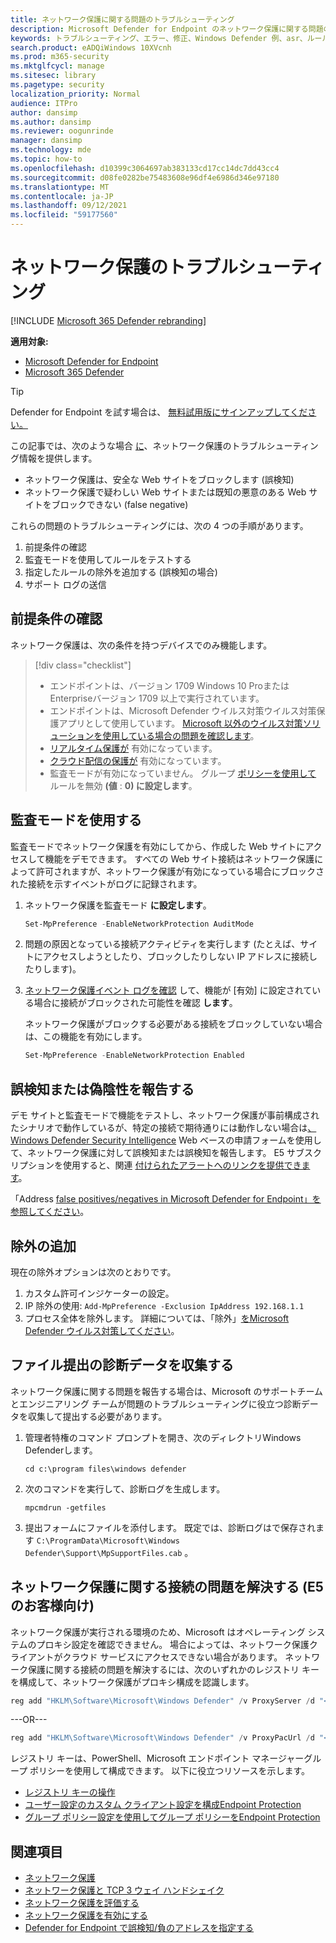 ```yaml
---
title: ネットワーク保護に関する問題のトラブルシューティング
description: Microsoft Defender for Endpoint のネットワーク保護に関する問題のトラブルシューティングを行うリソースとサンプル コード。
keywords: トラブルシューティング、エラー、修正、Windows Defender 例、asr、ルール、ヒップ、トラブルシューティング、監査、除外、誤検知、破損、ブロック、Microsoft Defender for Endpoint
search.product: eADQiWindows 10XVcnh
ms.prod: m365-security
ms.mktglfcycl: manage
ms.sitesec: library
ms.pagetype: security
localization_priority: Normal
audience: ITPro
author: dansimp
ms.author: dansimp
ms.reviewer: oogunrinde
manager: dansimp
ms.technology: mde
ms.topic: how-to
ms.openlocfilehash: d10399c3064697ab383133cd17cc14dc7dd43cc4
ms.sourcegitcommit: d08fe0282be75483608e96df4e6986d346e97180
ms.translationtype: MT
ms.contentlocale: ja-JP
ms.lasthandoff: 09/12/2021
ms.locfileid: "59177560"
---
```

# <a name="troubleshoot-network-protection"></a>ネットワーク保護のトラブルシューティング

[!INCLUDE [Microsoft 365 Defender rebranding](../../includes/microsoft-defender.md)]

**適用対象:**
- [Microsoft Defender for Endpoint](https://go.microsoft.com/fwlink/p/?linkid=2154037)
- [Microsoft 365 Defender](https://go.microsoft.com/fwlink/?linkid=2118804)

> [!TIP]
> Defender for Endpoint を試す場合は、 [無料試用版にサインアップしてください。](https://signup.microsoft.com/create-account/signup?products=7f379fee-c4f9-4278-b0a1-e4c8c2fcdf7e&ru=https://aka.ms/MDEp2OpenTrial?ocid=docs-wdatp-pullalerts-abovefoldlink)

この記事では、次のような場合 [に](network-protection.md)、ネットワーク保護のトラブルシューティング情報を提供します。

- ネットワーク保護は、安全な Web サイトをブロックします (誤検知)
- ネットワーク保護で疑わしい Web サイトまたは既知の悪意のある Web サイトをブロックできない (false negative)

これらの問題のトラブルシューティングには、次の 4 つの手順があります。

1. 前提条件の確認
2. 監査モードを使用してルールをテストする
3. 指定したルールの除外を追加する (誤検知の場合)
4. サポート ログの送信

## <a name="confirm-prerequisites"></a>前提条件の確認

ネットワーク保護は、次の条件を持つデバイスでのみ機能します。

> [!div class="checklist"]
>
> - エンドポイントは、バージョン 1709 Windows 10 ProまたはEnterpriseバージョン 1709 以上で実行されています。
> - エンドポイントは、Microsoft Defender ウイルス対策ウイルス対策保護アプリとして使用しています。 [Microsoft 以外のウイルス対策ソリューションを使用している場合の問題を確認します](/windows/security/threat-protection/microsoft-defender-antivirus/microsoft-defender-antivirus-compatibility)。
> - [リアルタイム保護が](/windows/security/threat-protection/microsoft-defender-antivirus/configure-real-time-protection-microsoft-defender-antivirus) 有効になっています。
> - [クラウド配信の保護が](/windows/security/threat-protection/microsoft-defender-antivirus/enable-cloud-protection-microsoft-defender-antivirus) 有効になっています。
> - 監査モードが有効になっていません。 グループ [ポリシーを使用して](enable-network-protection.md#group-policy) ルールを無効 **(値** : **0) に設定します**。

## <a name="use-audit-mode"></a>監査モードを使用する

監査モードでネットワーク保護を有効にしてから、作成した Web サイトにアクセスして機能をデモできます。 すべての Web サイト接続はネットワーク保護によって許可されますが、ネットワーク保護が有効になっている場合にブロックされた接続を示すイベントがログに記録されます。

1. ネットワーク保護を監査モード **に設定します**。

   ```PowerShell
   Set-MpPreference -EnableNetworkProtection AuditMode
   ```

2. 問題の原因となっている接続アクティビティを実行します (たとえば、サイトにアクセスしようとしたり、ブロックしたりしない IP アドレスに接続したりします)。

3. [ネットワーク保護イベント ログを確認](network-protection.md#review-network-protection-events-in-windows-event-viewer) して、機能が [有効] に設定されている場合に接続がブロックされた可能性を確認 **します**。

   ネットワーク保護がブロックする必要がある接続をブロックしていない場合は、この機能を有効にします。

   ```PowerShell
   Set-MpPreference -EnableNetworkProtection Enabled
   ```

## <a name="report-a-false-positive-or-false-negative"></a>誤検知または偽陰性を報告する

デモ サイトと監査モードで機能をテストし、ネットワーク保護が事前構成されたシナリオで動作しているが、特定の接続で期待通りには動作しない場合は[、Windows Defender Security Intelligence](https://www.microsoft.com/wdsi/filesubmission) Web ベースの申請フォームを使用して、ネットワーク保護に対して誤検知または誤検知を報告します。 E5 サブスクリプションを使用すると、関連 [付けられたアラートへのリンクを提供できます](alerts-queue.md)。

「Address [false positives/negatives in Microsoft Defender for Endpoint」を参照してください](defender-endpoint-false-positives-negatives.md)。

## <a name="add-exclusions"></a>除外の追加
現在の除外オプションは次のとおりです。

1.  カスタム許可インジケーターの設定。
2.  IP 除外の使用: `Add-MpPreference -Exclusion IpAddress 192.168.1.1`
3.  プロセス全体を除外します。 詳細については、「除外」[をMicrosoft Defender ウイルス対策してください](configure-exclusions-microsoft-defender-antivirus.md)。 


## <a name="collect-diagnostic-data-for-file-submissions"></a>ファイル提出の診断データを収集する

ネットワーク保護に関する問題を報告する場合は、Microsoft のサポートチームとエンジニアリング チームが問題のトラブルシューティングに役立つ診断データを収集して提出する必要があります。

1. 管理者特権のコマンド プロンプトを開き、次のディレクトリWindows Defenderします。

   ```console
   cd c:\program files\windows defender
   ```

2. 次のコマンドを実行して、診断ログを生成します。

   ```console
   mpcmdrun -getfiles
   ```

3. 提出フォームにファイルを添付します。 既定では、診断ログはで保存されます `C:\ProgramData\Microsoft\Windows Defender\Support\MpSupportFiles.cab` 。

## <a name="resolve-connectivity-issues-with-network-protection-for-e5-customers"></a>ネットワーク保護に関する接続の問題を解決する (E5 のお客様向け)

ネットワーク保護が実行される環境のため、Microsoft はオペレーティング システムのプロキシ設定を確認できません。 場合によっては、ネットワーク保護クライアントがクラウド サービスにアクセスできない場合があります。 ネットワーク保護に関する接続の問題を解決するには、次のいずれかのレジストリ キーを構成して、ネットワーク保護がプロキシ構成を認識します。

```powershell
reg add "HKLM\Software\Microsoft\Windows Defender" /v ProxyServer /d "<proxy IP address: Port>" /f
```

---OR---

```powershell
reg add "HKLM\Software\Microsoft\Windows Defender" /v ProxyPacUrl /d "<Proxy PAC url>" /f
```

レジストリ キーは、PowerShell、Microsoft エンドポイント マネージャーグループ ポリシーを使用して構成できます。 以下に役立つリソースを示します。

- [レジストリ キーの操作](/powershell/scripting/samples/working-with-registry-keys)
- [ユーザー設定のカスタム クライアント設定を構成Endpoint Protection](/mem/configmgr/protect/deploy-use/endpoint-protection-configure-client)
- [グループ ポリシー設定を使用してグループ ポリシーをEndpoint Protection](/mem/configmgr/protect/deploy-use/endpoint-protection-group-policies)

## <a name="see-also"></a>関連項目

- [ネットワーク保護](network-protection.md)
- [ネットワーク保護と TCP 3 ウェイ ハンドシェイク](network-protection.md#network-protection-and-the-tcp-three-way-handshake)
- [ネットワーク保護を評価する](evaluate-network-protection.md)
- [ネットワーク保護を有効にする](enable-network-protection.md)
- [Defender for Endpoint で誤検知/負のアドレスを指定する](defender-endpoint-false-positives-negatives.md)
